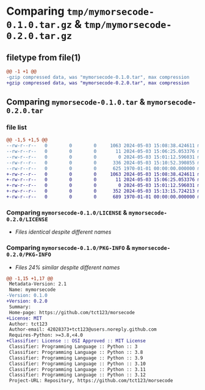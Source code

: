 # Comparing `tmp/mymorsecode-0.1.0.tar.gz` & `tmp/mymorsecode-0.2.0.tar.gz`

## filetype from file(1)

```diff
@@ -1 +1 @@
-gzip compressed data, was "mymorsecode-0.1.0.tar", max compression
+gzip compressed data, was "mymorsecode-0.2.0.tar", max compression
```

## Comparing `mymorsecode-0.1.0.tar` & `mymorsecode-0.2.0.tar`

### file list

```diff
@@ -1,5 +1,5 @@
--rw-r--r--   0        0        0     1063 2024-05-03 15:08:38.424611 mymorsecode-0.1.0/LICENSE
--rw-r--r--   0        0        0       11 2024-05-03 15:06:25.053376 mymorsecode-0.1.0/README.md
--rw-r--r--   0        0        0        0 2024-05-03 15:01:12.596031 mymorsecode-0.1.0/mymorsecode/__init__.py
--rw-r--r--   0        0        0      336 2024-05-03 15:10:52.390855 mymorsecode-0.1.0/pyproject.toml
--rw-r--r--   0        0        0      625 1970-01-01 00:00:00.000000 mymorsecode-0.1.0/PKG-INFO
+-rw-r--r--   0        0        0     1063 2024-05-03 15:08:38.424611 mymorsecode-0.2.0/LICENSE
+-rw-r--r--   0        0        0       11 2024-05-03 15:06:25.053376 mymorsecode-0.2.0/README.md
+-rw-r--r--   0        0        0        0 2024-05-03 15:01:12.596031 mymorsecode-0.2.0/mymorsecode/__init__.py
+-rw-r--r--   0        0        0      352 2024-05-03 15:13:15.724213 mymorsecode-0.2.0/pyproject.toml
+-rw-r--r--   0        0        0      689 1970-01-01 00:00:00.000000 mymorsecode-0.2.0/PKG-INFO
```

### Comparing `mymorsecode-0.1.0/LICENSE` & `mymorsecode-0.2.0/LICENSE`

 * *Files identical despite different names*

### Comparing `mymorsecode-0.1.0/PKG-INFO` & `mymorsecode-0.2.0/PKG-INFO`

 * *Files 24% similar despite different names*

```diff
@@ -1,15 +1,17 @@
 Metadata-Version: 2.1
 Name: mymorsecode
-Version: 0.1.0
+Version: 0.2.0
 Summary: 
 Home-page: https://github.com/tct123/morsecode
+License: MIT
 Author: tct123
 Author-email: 42028373+tct123@users.noreply.github.com
 Requires-Python: >=3.8,<4.0
+Classifier: License :: OSI Approved :: MIT License
 Classifier: Programming Language :: Python :: 3
 Classifier: Programming Language :: Python :: 3.8
 Classifier: Programming Language :: Python :: 3.9
 Classifier: Programming Language :: Python :: 3.10
 Classifier: Programming Language :: Python :: 3.11
 Classifier: Programming Language :: Python :: 3.12
 Project-URL: Repository, https://github.com/tct123/morsecode
```

